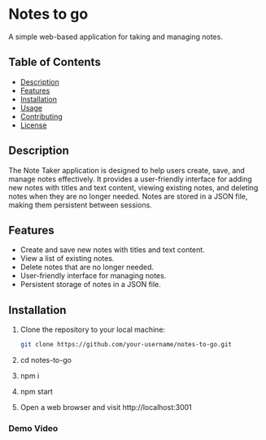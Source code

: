 # Notes to go

A simple web-based application for taking and managing notes.

## Table of Contents

- [Description](#description)
- [Features](#features)
- [Installation](#installation)
- [Usage](#usage)
- [Contributing](#contributing)
- [License](#license)

## Description

The Note Taker application is designed to help users create, save, and manage notes effectively. It provides a user-friendly interface for adding new notes with titles and text content, viewing existing notes, and deleting notes when they are no longer needed. Notes are stored in a JSON file, making them persistent between sessions.

## Features

- Create and save new notes with titles and text content.
- View a list of existing notes.
- Delete notes that are no longer needed.
- User-friendly interface for managing notes.
- Persistent storage of notes in a JSON file.

## Installation

1. Clone the repository to your local machine:

   ```bash
   git clone https://github.com/your-username/notes-to-go.git

2. cd notes-to-go

3. npm i

4. npm start 

5. Open a web browser and visit http://localhost:3001

### Demo Video